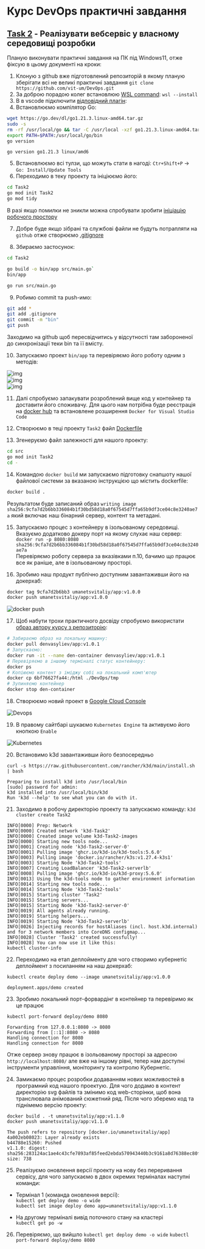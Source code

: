 # Курс DevOps практичні завдання

## [Task 2](Task2) - Реалізувати  вебсервіс у власному середовищі розробки 
Планую виконувати практичні завдання на ПК під Windows11, отже фіксую в цьому документі на кроки:
1. Клоную з github вже підготовлений репозиторій в якому планую зберігати всі не великі практичні завдання
`git clone https://github.com/vit-um/DevOps.git`  
2. За доброю порадою колег встановлюю [WSL command](https://learn.microsoft.com/en-us/windows/wsl/install): 
`wsl --install`  
3. В в vscode підключити [відповідний плагін](https://learn.microsoft.com/en-us/windows/wsl/tutorials/wsl-vscode):
4. Встановлюємо компілятор Go:  

```bash
wget https://go.dev/dl/go1.21.3.linux-amd64.tar.gz
sudo -s
rm -rf /usr/local/go && tar -C /usr/local -xzf go1.21.3.linux-amd64.tar.gz
export PATH=$PATH:/usr/local/go/bin
go version
```
`go version go1.21.3 linux/amd6`

5. Встановлюємо всі тулзи, що можуть стати в нагоді: 
`Ctr+Shift+P` -> `Go: Install/Update Tools`
6. Переходимо в теку проекту та ініціюємо його:

```bash
cd Task2
go mod init Task2
go mod tidy
``` 
В разі якщо помилки не зникли можна спробувати зробити [ініціацію робочого простору](https://github.com/golang/tools/blob/master/gopls/doc/workspace.md#go-workspaces-go-118)

7. Добре буде якщо зібрані та службові файли не будуть потрапляти на `github` отже створюємо [.gitignore](.gitignore)

8. Збираємо застосунок: 
```bash
cd Task2 

go build -o bin/app src/main.go`
bin/app

go run src/main.go
```

9. Робимо commit та push-имо:  
```bash
git add *
git add .gitignore 
git commit -m "bin"
git push
```
Заходимо на github щоб пересвідчитись у відсутності там забороненої до синхронізації теки bin та її вмісту.

10. Запускаємо проект `bin/app` та перевіряємо його роботу одним з методів:  

![img](.img/t2_curl.png)  
![img](.img/t2_port.png)  
![img](.img/t2_web.png)

11. Далі спробуємо запакувати розроблений вище код у контейнер та доставити його споживачу. Для цього нам потрібна буде реєстрація на [docker hub](https://hub.docker.com/) та встановлене розширення `Docker for Visual Studio Code` 

12. Створюємо в теці проекту `Task2` файл [Dockerfile](./Task2/Dockerfile)

13. Згенеруємо файл залежності для нашого проекту:

```bash
cd src
go mod init Task2
cd -
```

14. Командою `docker build` ми запускаємо підготовку снапшоту нашої файлової системи за вказаною інструкцією що містить dockerfile:  

```bash
docker build .
```
Результатом буде записаний образ `writing image sha256:9cfa7d2b6bb336084b1f30bd58d18a0f67545d7ffa65b9df3ce04c8e3240ae7a` який включає наш бінарний сервер, контент та метадані. 

15. Запускаємо процес з контейнеру в ізольованому середовищі. Вказуємо додатково докеру порт на якому слухає наш сервер:  
`docker run -p 8080:8080 sha256:9cfa7d2b6bb336084b1f30bd58d18a0f67545d7ffa65b9df3ce04c8e3240ae7a`  
Перевіряємо роботу сервера за вказівками п.10, бачимо що працює все як раніше, але в ізольованому просторі. 

16. Зробимо наш продукт публічно доступним завантаживши його на докерхаб:
```bash
docker tag 9cfa7d2b6bb3 umanetsvitaliy/app:v1.0.0
docker push umanetsvitaliy/app:v1.0.0
```

![docker push](.img/t2_push.png)  

17. Щоб набути трохи практичного досвіду спробуємо використати [образ автору курсу з репозиторію](https://hub.docker.com/r/denvasyliev/app/tags):  

```bash
# Забираємо образ на локальну машину:
docker pull denvasyliev/app:v1.0.1
# Запускаємо:
docker run -it --name den-container denvasyliev/app:v1.0.1
# Перевіряємо в іншому терміналі статус контейнеру:
docker ps
# Копіюємо контент з іміджу собі на локальний комп'ютер
docker cp 6bf76627fa44:/html ./DevOps/tmp
# Зупиняємо контейнер
docker stop den-container

``` 


18. Створюємо новий проект в [Google Cloud Console](https://console.cloud.google.com/)

![Devops](.img/t2_gc_project.png)

19. В правому сайтбарі шукаємо `Kubernetes Engine` та активуємо його кнопкою `Enable`  

![Kubernetes](.img/t2_kubernetes.png)

20. Встановимо k3d завантаживши його безпосередньо 

`curl -s https://raw.githubusercontent.com/rancher/k3d/main/install.sh | bash`

```
Preparing to install k3d into /usr/local/bin
[sudo] password for admin: 
k3d installed into /usr/local/bin/k3d
Run 'k3d --help' to see what you can do with it.
```
21. Заходимо в робочу директорію проекту та запускаємо команду: `k3d cluster create Task2`  

```
INFO[0000] Prep: Network                                
INFO[0000] Created network 'k3d-Task2'                  
INFO[0000] Created image volume k3d-Task2-images        
INFO[0000] Starting new tools node...                   
INFO[0001] Creating node 'k3d-Task2-server-0'           
INFO[0001] Pulling image 'ghcr.io/k3d-io/k3d-tools:5.6.0' 
INFO[0003] Pulling image 'docker.io/rancher/k3s:v1.27.4-k3s1' 
INFO[0003] Starting Node 'k3d-Task2-tools'              
INFO[0007] Creating LoadBalancer 'k3d-Task2-serverlb'   
INFO[0008] Pulling image 'ghcr.io/k3d-io/k3d-proxy:5.6.0' 
INFO[0013] Using the k3d-tools node to gather environment information 
INFO[0014] Starting new tools node...                   
INFO[0014] Starting Node 'k3d-Task2-tools'              
INFO[0015] Starting cluster 'Task2'                     
INFO[0015] Starting servers...                          
INFO[0015] Starting Node 'k3d-Task2-server-0'           
INFO[0019] All agents already running.                  
INFO[0019] Starting helpers...                          
INFO[0019] Starting Node 'k3d-Task2-serverlb'           
INFO[0026] Injecting records for hostAliases (incl. host.k3d.internal) and for 3 network members into CoreDNS configmap... 
INFO[0028] Cluster 'Task2' created successfully!        
INFO[0028] You can now use it like this:                
kubectl cluster-info
```
22. Переходимо на етап деплойменту для чого створимо кубернетіс деплоймент з посиланням на наш докерхаб:

`kubectl create deploy demo --image umanetsvitaliy/app:v1.0.0`
```
deployment.apps/demo created
```

23. Зробимо локальний порт-форвардінг в контейнер та перевіримо як це працює 

`kubectl port-forward deploy/demo 8080`
```
Forwarding from 127.0.0.1:8080 -> 8080
Forwarding from [::1]:8080 -> 8080
Handling connection for 8080
Handling connection for 8080
```
Отже сервер знову працює в ізольованому просторі за адресою `http://localhost:8080/` але вже на іншому рівні, тепер нам доступні інструменти управління, моніторингу та контролю Кубернетіс. 

24. Замикаємо процес розробки додаванням нових можливостей в програмний код нашого проектую. Для чого додамо в контент директорію svg файлів та змінимо код web-сторінки, щоб вона транслювала анімований сюжетний ряд. Після чого зберемо код та піднімемо версію проекту:

`docker build . -t umanetsvitaliy/app:v1.1.0`  
`docker push umanetsvitaliy/app:v1.1.0`  

```
The push refers to repository [docker.io/umanetsvitaliy/app]
4a002eb08023: Layer already exists 
b44788e15260: Pushed 
v1.1.0: digest: sha256:283124ac1ae4c43cfe7893af85feed2ebda570943440b3c9161a8d76388ec80f size: 738
```
25. Реалізуємо оновлення версії проекту на нову без переривання сервісу, для чого запускаємо в двох окремих терміналах наступні команди:
- Термінал 1 (команда оновлення версії):  
`kubectl get deploy demo -o wide`  
`kubectl set image deploy demo app=umanetsvitaliy/app:v1.1.0`

- На другому терміналі вивід поточного стану на кластері  
`kubectl get po -w`

26. Перевіряємо, що вийшло 
`kubectl get deploy demo -o wide`
`kubectl port-forward deploy/demo 8080`

